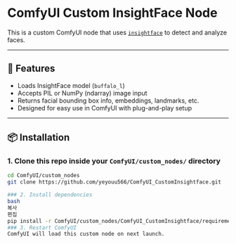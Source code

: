 # ComfyUI Custom InsightFace Node

This is a custom ComfyUI node that uses [`insightface`](https://github.com/deepinsight/insightface) to detect and analyze faces.

---

## 🧩 Features

- Loads InsightFace model (`buffalo_l`)
- Accepts PIL or NumPy (ndarray) image input
- Returns facial bounding box info, embeddings, landmarks, etc.
- Designed for easy use in ComfyUI with plug-and-play setup

---

## 📦 Installation

### 1. Clone this repo inside your `ComfyUI/custom_nodes/` directory

```bash
cd ComfyUI/custom_nodes
git clone https://github.com/yeyouu566/ComfyUI_CustomInsightface.git

### 2. Install dependencies
bash
복사
편집
pip install -r ComfyUI/custom_nodes/ComfyUI_CustomInsightface/requirements.txt
### 3. Restart ComfyUI
ComfyUI will load this custom node on next launch.

